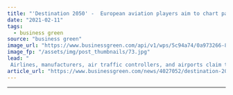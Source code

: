 ```yaml
---
title: "'Destination 2050' -  European aviation players aim to chart pathway to net zero emissions"
date: "2021-02-11"
tags: 
  - business green
source: "business green"
image_url: "https://www.businessgreen.com/api/v1/wps/5c94a74/0a973266-8ee0-48d1-8894-619231282911/5/contrails-aircraft-aviation-plane-iStock-154925378-185x114.jpg"
image_fp: "/assets/img/post_thumbnails/73.jpg"
lead: "
 Airlines, manufacturers, air traffic controllers, and airports claim that reducing net CO2 emissions to zero by 2050 from flights within and departing from the European Economic Area, Britain, and Switzerland is possible ..."
article_url: "https://www.businessgreen.com/news/4027052/destination-2050-european-aviation-players-aim-chart-pathway-net-zero-emissions"
---
```


---
